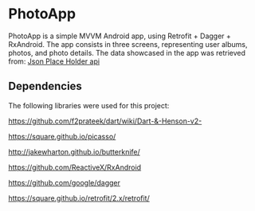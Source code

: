 # PhotoApp

PhotoApp is a simple MVVM Android app, using Retrofit + Dagger + RxAndroid.
The app consists in three screens, representing user albums, photos, and photo details.
The data showcased in the app was retrieved from: [Json Place Holder api](https://jsonplaceholder.typicode.com/)

## Dependencies
The following libraries were used for this project:

https://github.com/f2prateek/dart/wiki/Dart-&-Henson-v2-

https://square.github.io/picasso/

http://jakewharton.github.io/butterknife/

https://github.com/ReactiveX/RxAndroid

https://github.com/google/dagger

https://square.github.io/retrofit/2.x/retrofit/
